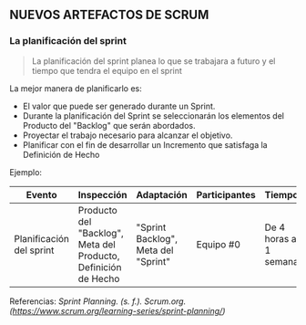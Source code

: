 ## NUEVOS ARTEFACTOS DE SCRUM

### La planificación del sprint

> La planificación del sprint planea lo que se trabajara a futuro y el tiempo que tendra el equipo en el sprint 

La mejor manera de planificarlo es:
* El valor que puede ser generado durante un Sprint.
* Durante la planificación del Sprint se seleccionarán los elementos del Producto del "Backlog" que serán abordados.
* Proyectar el trabajo necesario para alcanzar el objetivo.
* Planificar con el fin de desarrollar un Incremento que satisfaga la Definición de Hecho

Ejemplo:

| Evento | Inspección | Adaptación | Participantes | Tiempo |
| ------ | ---------- | ---------- | ------------- | ------ |
| Planificación del sprint |  Producto del "Backlog", Meta del Producto, Definición de Hecho | "Sprint Backlog", Meta del "Sprint" | Equipo #0 | De 4 horas a 1 semana |

Referencias:
_Sprint Planning. (s. f.). Scrum.org. (https://www.scrum.org/learning-series/sprint-planning/)_
